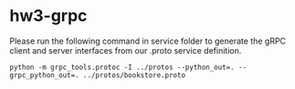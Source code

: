# hw3-grpc

Please run the following command in service folder to generate the gRPC client and server interfaces from our .proto service definition. 

```
python -m grpc_tools.protoc -I ../protos --python_out=. --grpc_python_out=. ../protos/bookstore.proto
```
